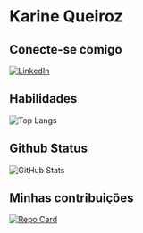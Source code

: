 # Karine Queiroz

## Conecte-se comigo
[![LinkedIn](https://img.shields.io/badge/LinkedIn-0077B5?style=for-the-badge&logo=linkedin&logoColor=white)](https://www.linkedin.com/in/karine-queiroz76/)

## Habilidades
![Top Langs](https://github-readme-stats-git-masterrstaa-rickstaa.vercel.app/api/top-langs/?username=KARINEQS76&layout=compact&bg_color=000&border_color=30A3DC&title_color=E94D5F&text_color=FFF)

## Github Status
![GitHub Stats](https://github-readme-stats.vercel.app/api?username=Karineqs76&theme=transparent&bg_color=000&border_color=30A3DC&show_icons=true&icon_color=30A3DC&title_color=E94D5F&text_color=FFF)

## Minhas contribuições
[![Repo Card](https://github-readme-stats.vercel.app/api/pin/?username=Karineqs76&repo=dio-lab-open-source&bg_color=000&border_color=30A3DC&show_icons=true&icon_color=30A3DC&title_color=E94D5F&text_color=FFF)](https://github.com/Karineqs76/dio-lab-open-source)

